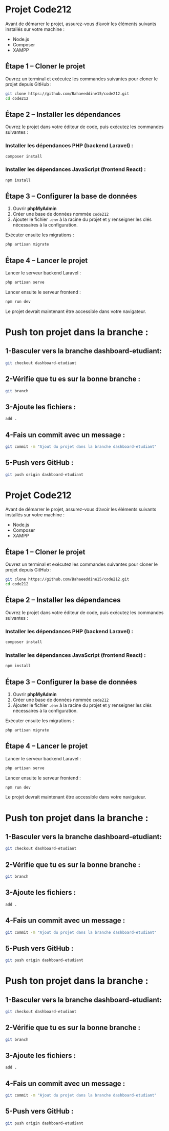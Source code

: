 ﻿# Projet Code212

Avant de démarrer le projet, assurez-vous d’avoir les éléments suivants installés sur votre machine :

* Node.js
* Composer
* XAMPP

## Étape 1 – Cloner le projet

Ouvrez un terminal et exécutez les commandes suivantes pour cloner le projet depuis GitHub :

```bash
git clone https://github.com/Bahaeeddine15/code212.git
cd code212
```

## Étape 2 – Installer les dépendances

Ouvrez le projet dans votre éditeur de code, puis exécutez les commandes suivantes :

### Installer les dépendances PHP (backend Laravel) :

```bash
composer install
```

### Installer les dépendances JavaScript (frontend React) :

```bash
npm install
```

## Étape 3 – Configurer la base de données

1. Ouvrir **phpMyAdmin**
2. Créer une base de données nommée `code212`
3. Ajouter le fichier `.env` à la racine du projet et y renseigner les clés nécessaires à la configuration.



Exécuter ensuite les migrations :

```bash
php artisan migrate
```

## Étape 4 – Lancer le projet

Lancer le serveur backend Laravel :

```bash
php artisan serve
```

Lancer ensuite le serveur frontend :

```bash
npm run dev
```

Le projet devrait maintenant être accessible dans votre navigateur.



# Push ton projet dans la branche :
## 1-Basculer vers la branche dashboard-etudiant:
```bash
git checkout dashboard-etudiant
```

## 2-Vérifie que tu es sur la bonne branche :
```bash
git branch
```

## 3-Ajoute les fichiers :
```bash
add .
```

## 4-Fais un commit avec un message :
```bash
git commit -m "Ajout du projet dans la branche dashboard-etudiant"
```

## 5-Push vers GitHub :
```bash
git push origin dashboard-etudiant
```
# Projet Code212

Avant de démarrer le projet, assurez-vous d’avoir les éléments suivants installés sur votre machine :

* Node.js
* Composer
* XAMPP

## Étape 1 – Cloner le projet

Ouvrez un terminal et exécutez les commandes suivantes pour cloner le projet depuis GitHub :

```bash
git clone https://github.com/Bahaeeddine15/code212.git
cd code212
```

## Étape 2 – Installer les dépendances

Ouvrez le projet dans votre éditeur de code, puis exécutez les commandes suivantes :

### Installer les dépendances PHP (backend Laravel) :

```bash
composer install
```

### Installer les dépendances JavaScript (frontend React) :

```bash
npm install
```

## Étape 3 – Configurer la base de données

1. Ouvrir **phpMyAdmin**
2. Créer une base de données nommée `code212`
3. Ajouter le fichier `.env` à la racine du projet et y renseigner les clés nécessaires à la configuration.



Exécuter ensuite les migrations :

```bash
php artisan migrate
```

## Étape 4 – Lancer le projet

Lancer le serveur backend Laravel :

```bash
php artisan serve
```

Lancer ensuite le serveur frontend :

```bash
npm run dev
```

Le projet devrait maintenant être accessible dans votre navigateur.



# Push ton projet dans la branche :
## 1-Basculer vers la branche dashboard-etudiant:
```bash
git checkout dashboard-etudiant
```

## 2-Vérifie que tu es sur la bonne branche :
```bash
git branch
```

## 3-Ajoute les fichiers :
```bash
add .
```

## 4-Fais un commit avec un message :
```bash
git commit -m "Ajout du projet dans la branche dashboard-etudiant"
```

## 5-Push vers GitHub :
```bash
git push origin dashboard-etudiant
```



# Push ton projet dans la branche :
## 1-Basculer vers la branche dashboard-etudiant:
```bash
git checkout dashboard-etudiant
```

## 2-Vérifie que tu es sur la bonne branche :
```bash
git branch
```

## 3-Ajoute les fichiers :
```bash
add .
```

## 4-Fais un commit avec un message :
```bash
git commit -m "Ajout du projet dans la branche dashboard-etudiant"
```

## 5-Push vers GitHub :
```bash
git push origin dashboard-etudiant
```
